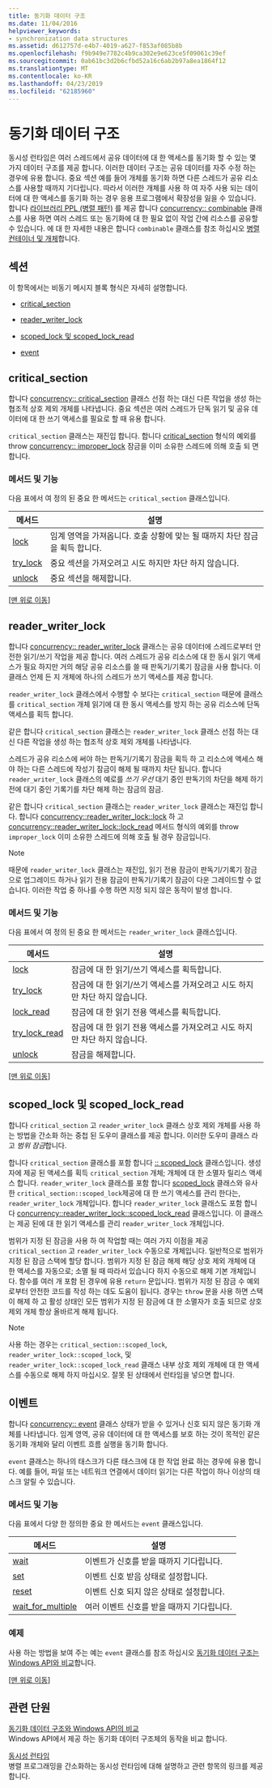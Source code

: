 ```yaml
---
title: 동기화 데이터 구조
ms.date: 11/04/2016
helpviewer_keywords:
- synchronization data structures
ms.assetid: d612757d-e4b7-4019-a627-f853af085b8b
ms.openlocfilehash: f9b949e7782c4b9ca302e9e623ce5f09061c39ef
ms.sourcegitcommit: 0ab61bc3d2b6cfbd52a16c6ab2b97a8ea1864f12
ms.translationtype: MT
ms.contentlocale: ko-KR
ms.lasthandoff: 04/23/2019
ms.locfileid: "62185960"
---
```

# <a name="synchronization-data-structures"></a>동기화 데이터 구조

동시성 런타임은 여러 스레드에서 공유 데이터에 대 한 액세스를 동기화 할 수 있는 몇 가지 데이터 구조를 제공 합니다. 이러한 데이터 구조는 공유 데이터를 자주 수정 하는 경우에 유용 합니다. 중요 섹션 예를 들어 개체를 동기화 하면 다른 스레드가 공유 리소스를 사용할 때까지 기다립니다. 따라서 이러한 개체를 사용 하 여 자주 사용 되는 데이터에 대 한 액세스를 동기화 하는 경우 응용 프로그램에서 확장성을 잃을 수 있습니다. 합니다 [라이브러리 PPL (병렬 패턴)](../../parallel/concrt/parallel-patterns-library-ppl.md) 를 제공 합니다 [concurrency:: combinable](../../parallel/concrt/reference/combinable-class.md) 클래스를 사용 하면 여러 스레드 또는 동기화에 대 한 필요 없이 작업 간에 리소스를 공유할 수 있습니다. 에 대 한 자세한 내용은 합니다 `combinable` 클래스를 참조 하십시오 [병렬 컨테이너 및 개체](../../parallel/concrt/parallel-containers-and-objects.md)합니다.

##  <a name="top"></a> 섹션

이 항목에서는 비동기 메시지 블록 형식은 자세히 설명합니다.

- [critical_section](#critical_section)

- [reader_writer_lock](#reader_writer_lock)

- [scoped_lock 및 scoped_lock_read](#scoped_lock)

- [event](#event)

##  <a name="critical_section"></a> critical_section

합니다 [concurrency:: critical_section](../../parallel/concrt/reference/critical-section-class.md) 클래스 선점 하는 대신 다른 작업을 생성 하는 협조적 상호 제외 개체를 나타냅니다. 중요 섹션은 여러 스레드가 단독 읽기 및 공유 데이터에 대 한 쓰기 액세스를 필요로 할 때 유용 합니다.

`critical_section` 클래스는 재진입 합니다. 합니다 [critical_section](reference/critical-section-class.md#lock) 형식의 예외를 throw [concurrency:: improper_lock](../../parallel/concrt/reference/improper-lock-class.md) 잠금을 이미 소유한 스레드에 의해 호출 되 면 합니다.

### <a name="methods-and-features"></a>메서드 및 기능

다음 표에서 여 정의 된 중요 한 메서드는 `critical_section` 클래스입니다.

|메서드|설명|
|------------|-----------------|
|[lock](reference/critical-section-class.md#lock)|임계 영역을 가져옵니다. 호출 상황에 맞는 될 때까지 차단 잠금을 획득 합니다.|
|[try_lock](reference/critical-section-class.md#try_lock)|중요 섹션을 가져오려고 시도 하지만 차단 하지 않습니다.|
|[unlock](reference/critical-section-class.md#unlock)|중요 섹션을 해제합니다.|

[[맨 위로 이동](#top)]

##  <a name="reader_writer_lock"></a> reader_writer_lock

합니다 [concurrency:: reader_writer_lock](../../parallel/concrt/reference/reader-writer-lock-class.md) 클래스는 공유 데이터에 스레드로부터 안전한 읽기/쓰기 작업을 제공 합니다. 여러 스레드가 공유 리소스에 대 한 동시 읽기 액세스가 필요 하지만 거의 해당 공유 리소스를 쓸 때 판독기/기록기 잠금을 사용 합니다. 이 클래스 언제 든 지 개체에 하나의 스레드가 쓰기 액세스를 제공 합니다.

`reader_writer_lock` 클래스에서 수행할 수 보다는 `critical_section` 때문에 클래스를 `critical_section` 개체 읽기에 대 한 동시 액세스를 방지 하는 공유 리소스에 단독 액세스를 획득 합니다.

같은 합니다 `critical_section` 클래스는 `reader_writer_lock` 클래스 선점 하는 대신 다른 작업을 생성 하는 협조적 상호 제외 개체를 나타냅니다.

스레드가 공유 리소스에 써야 하는 판독기/기록기 잠금을 획득 하 고 리소스에 액세스 해야 하는 다른 스레드에 작성기 잠금이 해제 될 때까지 차단 됩니다. 합니다 `reader_writer_lock` 클래스의 예로를 *쓰기 우선* 대기 중인 판독기의 차단을 해제 하기 전에 대기 중인 기록기를 차단 해제 하는 잠금의 잠금.

같은 합니다 `critical_section` 클래스는 `reader_writer_lock` 클래스는 재진입 합니다. 합니다 [concurrency::reader_writer_lock::lock](reference/reader-writer-lock-class.md#lock) 하 고 [concurrency::reader_writer_lock::lock_read](reference/reader-writer-lock-class.md#lock_read) 메서드 형식의 예외를 throw `improper_lock` 이미 소유한 스레드에 의해 호출 될 경우 잠금입니다.

> [!NOTE]
>  때문에 `reader_writer_lock` 클래스는 재진입, 읽기 전용 잠금이 판독기/기록기 잠금으로 업그레이드 하거나 읽기 전용 잠금이 판독기/기록기 잠금이 다운 그레이드할 수 없습니다. 이러한 작업 중 하나를 수행 하면 지정 되지 않은 동작이 발생 합니다.

### <a name="methods-and-features"></a>메서드 및 기능

다음 표에서 여 정의 된 중요 한 메서드는 `reader_writer_lock` 클래스입니다.

|메서드|설명|
|------------|-----------------|
|[lock](reference/reader-writer-lock-class.md#lock)|잠금에 대 한 읽기/쓰기 액세스를 획득합니다.|
|[try_lock](reference/reader-writer-lock-class.md#try_lock)|잠금에 대 한 읽기/쓰기 액세스를 가져오려고 시도 하지만 차단 하지 않습니다.|
|[lock_read](reference/reader-writer-lock-class.md#lock_read)|잠금에 대 한 읽기 전용 액세스를 획득합니다.|
|[try_lock_read](reference/reader-writer-lock-class.md#try_lock_read)|잠금에 대 한 읽기 전용 액세스를 가져오려고 시도 하지만 차단 하지 않습니다.|
|[unlock](reference/reader-writer-lock-class.md#unlock)|잠금을 해제합니다.|

[[맨 위로 이동](#top)]

##  <a name="scoped_lock"></a> scoped_lock 및 scoped_lock_read

합니다 `critical_section` 고 `reader_writer_lock` 클래스 상호 제외 개체를 사용 하는 방법을 간소화 하는 중첩 된 도우미 클래스를 제공 합니다. 이러한 도우미 클래스 라고 *범위 잠금*합니다.

합니다 `critical_section` 클래스를 포함 합니다 [:: scoped_lock](reference/critical-section-class.md#critical_section__scoped_lock_class) 클래스입니다. 생성자에 제공 된 액세스를 획득 `critical_section` 개체; 개체에 대 한 소멸자 릴리스 액세스 합니다. `reader_writer_lock` 클래스를 포함 합니다 [scoped_lock](reference/reader-writer-lock-class.md#scoped_lock_class) 클래스와 유사한 `critical_section::scoped_lock`제공에 대 한 쓰기 액세스를 관리 한다는, `reader_writer_lock` 개체입니다. 합니다 `reader_writer_lock` 클래스도 포함 합니다 [concurrency::reader_writer_lock::scoped_lock_read](reference/reader-writer-lock-class.md#scoped_lock_read_class) 클래스입니다. 이 클래스는 제공 된에 대 한 읽기 액세스를 관리 `reader_writer_lock` 개체입니다.

범위가 지정 된 잠금을 사용 하 여 작업할 때는 여러 가지 이점을 제공 `critical_section` 고 `reader_writer_lock` 수동으로 개체입니다. 일반적으로 범위가 지정 된 잠금 스택에 할당 합니다. 범위가 지정 된 잠금 해제 해당 상호 제외 개체에 대 한 액세스를 자동으로; 소멸 될 때 따라서 있습니다 하지 수동으로 해제 기본 개체입니다. 함수를 여러 개 포함 된 경우에 유용 `return` 문입니다. 범위가 지정 된 잠금 수 예외 로부터 안전한 코드를 작성 하는 데도 도움이 됩니다. 경우는 `throw` 문을 사용 하면 스택이 해제 하 고 활성 상태인 모든 범위가 지정 된 잠금에 대 한 소멸자가 호출 되므로 상호 제외 개체 항상 올바르게 해제 됩니다.

> [!NOTE]
>  사용 하는 경우는 `critical_section::scoped_lock`, `reader_writer_lock::scoped_lock`, 및 `reader_writer_lock::scoped_lock_read` 클래스 내부 상호 제외 개체에 대 한 액세스를 수동으로 해제 하지 마십시오. 잘못 된 상태에서 런타임을 넣으면 합니다.

##  <a name="event"></a> 이벤트

합니다 [concurrency:: event](../../parallel/concrt/reference/event-class.md) 클래스 상태가 받을 수 있거나 신호 되지 않은 동기화 개체를 나타냅니다. 임계 영역, 공유 데이터에 대 한 액세스를 보호 하는 것이 목적인 같은 동기화 개체와 달리 이벤트 흐름 실행을 동기화 합니다.

`event` 클래스는 하나의 태스크가 다른 태스크에 대 한 작업 완료 하는 경우에 유용 합니다. 예를 들어, 파일 또는 네트워크 연결에서 데이터 읽기는 다른 작업이 하나 이상의 태스크 알릴 수 있습니다.

### <a name="methods-and-features"></a>메서드 및 기능

다음 표에서 다양 한 정의한 중요 한 메서드는 `event` 클래스입니다.

|메서드|설명|
|------------|-----------------|
|[wait](reference/event-class.md#wait)|이벤트가 신호를 받을 때까지 기다립니다.|
|[set](reference/event-class.md#set)|이벤트 신호 받음 상태로 설정합니다.|
|[reset](reference/event-class.md#reset)|이벤트 신호 되지 않은 상태로 설정합니다.|
|[wait_for_multiple](reference/event-class.md#wait_for_multiple)|여러 이벤트 신호를 받을 때까지 기다립니다.|

### <a name="example"></a>예제

사용 하는 방법을 보여 주는 예는 `event` 클래스를 참조 하십시오 [동기화 데이터 구조는 Windows API와 비교](../../parallel/concrt/comparing-synchronization-data-structures-to-the-windows-api.md)합니다.

[[맨 위로 이동](#top)]

## <a name="related-sections"></a>관련 단원

[동기화 데이터 구조와 Windows API의 비교](../../parallel/concrt/comparing-synchronization-data-structures-to-the-windows-api.md)<br/>
Windows API에서 제공 하는 동기화 데이터 구조체의 동작을 비교 합니다.

[동시성 런타임](../../parallel/concrt/concurrency-runtime.md)<br/>
병렬 프로그래밍을 간소화하는 동시성 런타임에 대해 설명하고 관련 항목의 링크를 제공합니다.
